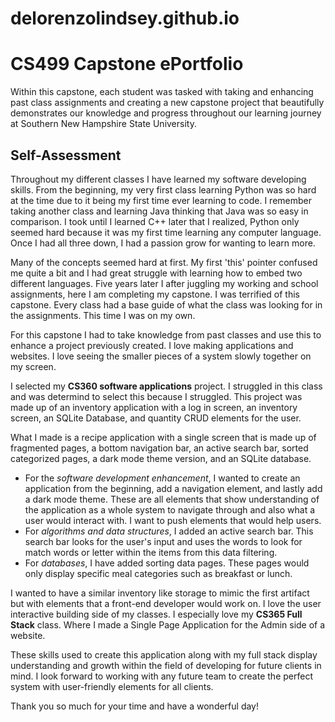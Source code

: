 
# delorenzolindsey.github.io
# CS499 Capstone ePortfolio

Within this capstone, each student was tasked with taking and enhancing past class assignments and creating a new capstone project that beautifully demonstrates our knowledge and progress throughout our learning journey at Southern New Hampshire State University.

## Self-Assessment

Throughout my different classes I have learned my software developing skills. From the beginning, my very first class learning Python was so hard at the time due to it being my first time ever learning to code. I remember taking another class and learning Java thinking that Java was so easy in comparison. I took until I learned C++ later that I realized, Python only seemed hard because it was my first time learning any computer language. Once I had all three down, I had a passion grow for wanting to learn more. 

Many of the concepts seemed hard at first. My first 'this' pointer confused me quite a bit and I had great struggle with learning how to embed two different languages. Five years later I after juggling my working and school assignments, here I am completing my capstone. I was terrified of this capstone. Every class had a base guide of what the class was looking for in the assignments. This time I was on my own. 

For this capstone I had to take knowledge from past classes and use this to enhance a project previously created. I love making applications and websites. I love seeing the smaller pieces of a system slowly together on my screen. 
 

I selected my **CS360 software applications** project. I struggled in this class and was determind to select this because I struggled.  This project was made up of an inventory application with a log in screen, an inventory screen, an SQLite Database, and quantity CRUD elements for the user. 

What I made is a recipe application with a single screen that is made up of fragmented pages, a bottom navigation bar, an active search bar, sorted categorized pages, a dark mode theme version, and an SQLite database. 
- For the *software development enhancement*, I wanted to create an application from the beginning, add a navigation element, and lastly add a dark mode theme. These are all elements that show understanding of the application as a whole system to navigate through and also what a user would interact with. I want to push elements that would help users.
- For *algorithms and data structures*, I added an active search bar. This search bar looks for the user's input and uses the words to look for match words or letter within the items from this data filtering.
- For *databases*, I have added sorting data pages. These pages would only display specific meal categories such as breakfast or lunch.


I wanted to have a similar inventory like storage to mimic the first artifact but with elements that a front-end developer would work on. I love the user interactive building side of my classes. I especially love my **CS365 Full Stack** class. Where I made a Single Page Application for the Admin side of a website. 

These skills used to create this application along with my full stack display understanding and growth within the field of developing for future clients in mind. I look forward to working with any future team to create the perfect system with user-friendly elements for all clients.

Thank you so much for your time and have a wonderful day! 
